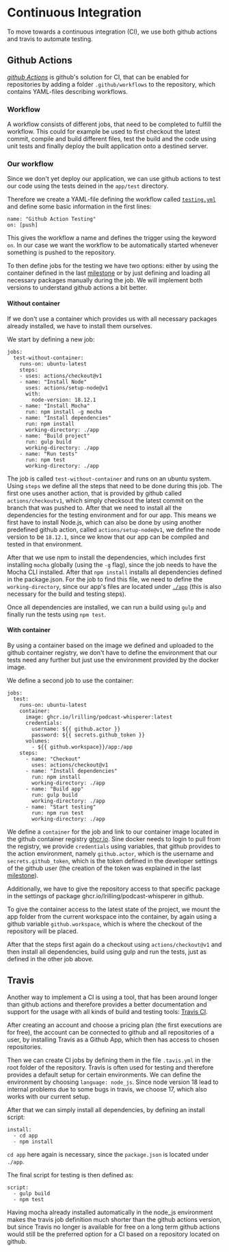 # Continuous Integration

To move towards a continuous integration (CI), we use both github actions and travis to automate testing.

## Github Actions

[*github Actions*](https://docs.github.com/es/actions) is github's solution for CI, that can be enabled for repositories by adding a folder `.github/workflows` to the repository, which contains YAML-files describing workflows. 

### Workflow
A workflow consists of different jobs, that need to be completed to fulfill the workflow. This could for example be used to first checkout the latest commit, compile and build different files, test the build and the code using unit tests and finally deploy the built application onto a destined server. 

### Our workflow
Since we don't yet deploy our application, we can use github actions to test our code using the tests deined in the `app/test` directory. 

Therefore we create a YAML-file defining the workflow called [`testing.yml`](../.github/workflows/testing.yml) and define some basic information in the first lines:

```
name: "Github Action Testing"
on: [push]
```

This gives the workflow a name and defines the trigger using the keyword `on`. In our case we want the workflow to be automatically started whenever something is pushed to the repository. 

To then define jobs for the testing we have two options: either by using the container defined in the last [milestone](hitos/H3-testing-container.md) or by just defining and loading all necessary packages manually during the job. We will implement both versions to understand github actions a bit better.

#### Without container
If we don't use a container which provides us with all necessary packages already installed, we have to install them ourselves. 

We start by defining a new job:

```
jobs:
  test-without-container:
    runs-on: ubuntu-latest
    steps:
    - uses: actions/checkout@v1
    - name: "Install Node"
      uses: actions/setup-node@v1
      with:
        node-version: 18.12.1
    - name: "Install Mocha"
      run: npm install -g mocha
    - name: "Install dependencies"
      run: npm install
      working-directory: ./app
    - name: "Build project"
      run: gulp build
      working-directory: ./app
    - name: "Run tests"
      run: npm test
      working-directory: ./app
```

The job is called `test-without-container` and runs on an ubuntu system. Using `steps` we define all the steps that need to be done during this job. The first one uses another action, that is provided by github called `actions/checkoutv1`, which simply checksout the latest commit on the branch that was pushed to. After that we need to install all the dependencies for the testing environment and for our app. This means we first have to install Node.js, which can also be done by using another predefined github action, called `actions/setup-node@v1`, we define the node version to be `18.12.1`, since we know that our app can be compiled and tested in that environment. 

After that we use npm to install the dependencies, which includes first installing `mocha` globally (using the `-g` flag), since the job needs to have the Mocha CLI installed. After that `npm install` installs all dependencies defined in the package.json. For the job to find this file, we need to define the `working-directory`, since our app's files are located under [`./app`](../app/) (this is also necessary for the build and testing steps).

Once all dependencies are installed, we can run a build using `gulp` and finally run the tests using `npm test`. 

#### With container
By using a container based on the image we defined and uploaded to the github container registry, we don't have to define the environment that our tests need any further but just use the environment provided by the docker image. 

We define a second job to use the container: 
```
jobs:
  test:
    runs-on: ubuntu-latest
    container: 
      image: ghcr.io/lrilling/podcast-whisperer:latest
      credentials:
        username: ${{ github.actor }}
        password: ${{ secrets.github_token }}
      volumes:
        - ${{ github.workspace}}/app:/app
    steps:
      - name: "Checkout"
        uses: actions/checkout@v1
      - name: "Install dependencies"
        run: npm install
        working-directory: ./app
      - name: "Build app"
        run: gulp build
        working-directory: ./app
      - name: "Start testing"
        run: npm run test
        working-directory: ./app
```

We define a `container` for the job and link to our container image located in the github container registry [ghcr.io](ghrc.io). Sine docker needs to login to pull from the registry, we provide `credentials` using variables, that github provides to the action environment, namely `github.actor`, which is the username and `secrets.github_token`, which is the token defined in the developer settings of the github user (the creation of the token was explained in the last [milestone](hitos/H3-testing-container.md)). 

Additionally, we have to give the repository access to that specific package in the settings of package ghcr.io/lrilling/podcast-whisperer in github.

To give the container access to the latest state of the project, we mount the app folder from the current workspace into the container, by again using a github variable `github.workspace`, which is where the checkout of the repository will be placed. 

After that the steps first again do a checkout using `actions/checkout@v1` and then install all dependencies, build using gulp and run the tests, just as defined in the other job above. 


## Travis
Another way to implement a CI is using a tool, that has been around longer than github actions and therefore provides a better documentation and support for the usage with all kinds of build and testing tools: [Travis CI](https://www.travis-ci.com/). 

After creating an account and choose a pricing plan (the first executions are for free), the account can be connected to github and all repositories of a user, by installing Travis as a Github App, which then has access to chosen repositories. 

Then we can create CI jobs by defining them in the file `.tavis.yml` in the root folder of the repository. Travis is often used for testing and therefore provides a default setup for certain environments. We can define the environment by choosing `language: node_js`. Since node version 18 lead to internal problems due to some bugs in travis, we choose 17, which also works with our current setup. 

After that we can simply install all dependencies, by defining an install script: 

```
install:
  - cd app
  - npm install
```

`cd app` here again is necessary, since the `package.json` is located under `./app`. 

The final script for testing is then defined as: 

```
script: 
  - gulp build
  - npm test
``` 

Having mocha already installed automatically in the node_js environment makes the travis job definition much shorter than the github actions version, but since Travis no longer is available for free on a long term github actions would still be the preferred option for a CI based on a repository located on github.

